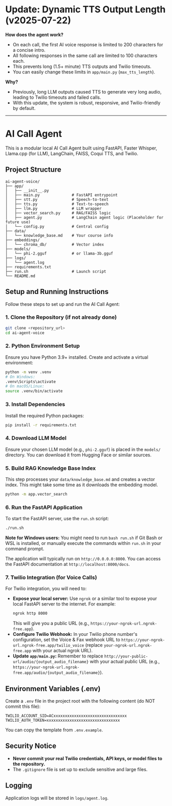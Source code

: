 # Update: Dynamic TTS Output Length (v2025-07-22)

**How does the agent work?**
- On each call, the first AI voice response is limited to 200 characters for a concise intro.
- All following responses in the same call are limited to 100 characters each.
- This prevents long (1.5+ minute) TTS outputs and Twilio timeouts.
- You can easily change these limits in `app/main.py` (`max_tts_length`).

**Why?**
- Previously, long LLM outputs caused TTS to generate very long audio, leading to Twilio timeouts and failed calls.
- With this update, the system is robust, responsive, and Twilio-friendly by default.

---

# AI Call Agent

This is a modular local AI Call Agent built using FastAPI, Faster Whisper, Llama.cpp (for LLM), LangChain, FAISS, Coqui TTS, and Twilio.

## Project Structure

```
ai-agent-voice/
├── app/
│   ├── __init__.py
│   ├── main.py              # FastAPI entrypoint
│   ├── stt.py               # Speech-to-text
│   ├── tts.py               # Text-to-speech
│   ├── llm.py               # LLM wrapper
│   ├── vector_search.py     # RAG/FAISS logic
│   ├── agent.py             # LangChain agent logic (Placeholder for future use)
│   └── config.py            # Central config
├── data/
│   └── knowledge_base.md    # Your course info
├── embeddings/
│   └── chroma_db/           # Vector index
├── models/
│   └── phi-2.gguf           # or llama-3b.gguf
├── logs/
│   └── agent.log
├── requirements.txt
├── run.sh                   # Launch script
└── README.md
```

## Setup and Running Instructions

Follow these steps to set up and run the AI Call Agent:

### 1. Clone the Repository (if not already done)

```bash
git clone <repository_url>
cd ai-agent-voice
```

### 2. Python Environment Setup

Ensure you have Python 3.9+ installed. Create and activate a virtual environment:

```bash
python -m venv .venv
# On Windows:
.venv\Scripts\activate
# On macOS/Linux:
source .venv/bin/activate
```

### 3. Install Dependencies

Install the required Python packages:

```bash
pip install -r requirements.txt
```

### 4. Download LLM Model

Ensure your chosen LLM model (e.g., `phi-2.gguf`) is placed in the `models/` directory. You can download it from Hugging Face or similar sources.

### 5. Build RAG Knowledge Base Index

This step processes your `data/knowledge_base.md` and creates a vector index. This might take some time as it downloads the embedding model.

```bash
python -m app.vector_search
```

### 6. Run the FastAPI Application

To start the FastAPI server, use the `run.sh` script:

```bash
./run.sh
```

**Note for Windows users:** You might need to run `bash run.sh` if Git Bash or WSL is installed, or manually execute the commands within `run.sh` in your command prompt.

The application will typically run on `http://0.0.0.0:8000`. You can access the FastAPI documentation at `http://localhost:8000/docs`.

### 7. Twilio Integration (for Voice Calls)

For Twilio integration, you will need to:

-   **Expose your local server:** Use `ngrok` or a similar tool to expose your local FastAPI server to the internet. For example:
    ```bash
    ngrok http 8000
    ```
    This will give you a public URL (e.g., `https://your-ngrok-url.ngrok-free.app`).
-   **Configure Twilio Webhook:** In your Twilio phone number's configuration, set the Voice & Fax webhook URL to `https://your-ngrok-url.ngrok-free.app/twilio_voice` (replace `your-ngrok-url.ngrok-free.app` with your actual ngrok URL).
-   **Update `app/main.py`:** Remember to replace `http://your-public-url/audio/{output_audio_filename}` with your actual public URL (e.g., `https://your-ngrok-url.ngrok-free.app/audio/{output_audio_filename}`).

## Environment Variables (.env)

Create a `.env` file in the project root with the following content (do NOT commit this file):

```
TWILIO_ACCOUNT_SID=ACxxxxxxxxxxxxxxxxxxxxxxxxxxxxxxxx
TWILIO_AUTH_TOKEN=xxxxxxxxxxxxxxxxxxxxxxxxxxxxxxxx
```

You can copy the template from `.env.example`.

## Security Notice
- **Never commit your real Twilio credentials, API keys, or model files to the repository.**
- The `.gitignore` file is set up to exclude sensitive and large files.

## Logging

Application logs will be stored in `logs/agent.log`.
